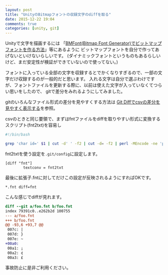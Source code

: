 ```yaml
---
layout: post
title: "UnityのBitmapフォントの収録文字のdiffを取る"
date: 2015-12-22 19:04
comments: true
categories: [unity, git]
---
```


Unityで文字を描画するには
「[BMFont(Bitmap Font Generator)でビットマップフォントを作る方法](http://d.hatena.ne.jp/nakamura001/20120910/1347241168)」等にあるように
ビットマップフォントを自分で作ってあげないといけないらしいです。
(ダイナミックフォントというものもあるらしいけど、まだ安定性が検証ができていないので使ってない。)

フォントに入っている全部の文字を収録するとでかくなりすぎるので、一部の文字だけ収録するのが一般的だと思います。
入れる文字は自分で選ぶわけですが、フォントファイルを更新する際に、以前は使えた文字が入っていなくてつらい思いをしたので、
gitで差分をみれるようにしてみました。

<!-- More -->

gitのいろんなファイル形式の差分を見やすくする方法は
[Git Diffでcsvの差分を見やすく表示する](http://shogo82148.github.io/blog/2015/03/24/git-diff-csv/)を参照。

csvのときと同じ要領で、まずはfntファイルをdiffを取りやすい形式に変換するスクリプト(fnt2txt)を容易し

``` bash fnt2txt
#!/bin/bash

grep 'char id=' $1 | cut -d' ' -f2 | cut -d= -f2 | perl -MEncode -ne 'printf "%04x: %s\n", $_, encode_utf8 chr($_) if $_ >= 32'
```

fnt2txtを使う設定を`.git/config`に設定します。

``` plain .git/config
[diff "fnt"]
        textconv = fnt2txt
```

最後に拡張子.fntに対してだけこの設定が反映されるようにすればOKです。

``` plain .gitatrribute
*.fnt diff=fnt
```

こんな感じでdiffが見れます。

``` diff git-diff
diff --git a/foo.fnt b/foo.fnt
index 79391c0..e262b2d 100755
--- a/foo.fnt
+++ b/foo.fnt
@@ -93,6 +93,7 @@
 007c: |
 007d: }
 007e: ~
+00a0:  
 00a1: ¡
 00a2: ¢
 00a3: £
```

事故防止に是非ご利用ください。
